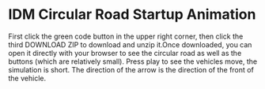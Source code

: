 # IDM Circular Road Startup Animation
First click the green code button in the upper right corner, then click the third DOWNLOAD ZIP to download and unzip it.Once downloaded, you can open it directly with your browser to see the circular road as well as the buttons (which are relatively small). Press play to see the vehicles move, the simulation is short. The direction of the arrow is the direction of the front of the vehicle.
